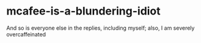 # mcafee-is-a-blundering-idiot
And so is everyone else in the replies, including myself; also, I am severely overcaffeinated
